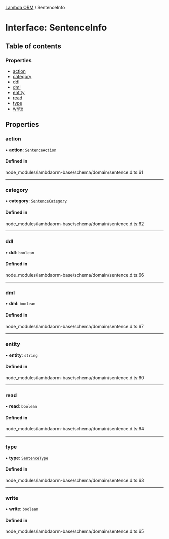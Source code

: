 [Lambda ORM](../README.md) / SentenceInfo

# Interface: SentenceInfo

## Table of contents

### Properties

- [action](SentenceInfo.md#action)
- [category](SentenceInfo.md#category)
- [ddl](SentenceInfo.md#ddl)
- [dml](SentenceInfo.md#dml)
- [entity](SentenceInfo.md#entity)
- [read](SentenceInfo.md#read)
- [type](SentenceInfo.md#type)
- [write](SentenceInfo.md#write)

## Properties

### action

• **action**: [`SentenceAction`](../enums/SentenceAction.md)

#### Defined in

node_modules/lambdaorm-base/schema/domain/sentence.d.ts:61

___

### category

• **category**: [`SentenceCategory`](../enums/SentenceCategory.md)

#### Defined in

node_modules/lambdaorm-base/schema/domain/sentence.d.ts:62

___

### ddl

• **ddl**: `boolean`

#### Defined in

node_modules/lambdaorm-base/schema/domain/sentence.d.ts:66

___

### dml

• **dml**: `boolean`

#### Defined in

node_modules/lambdaorm-base/schema/domain/sentence.d.ts:67

___

### entity

• **entity**: `string`

#### Defined in

node_modules/lambdaorm-base/schema/domain/sentence.d.ts:60

___

### read

• **read**: `boolean`

#### Defined in

node_modules/lambdaorm-base/schema/domain/sentence.d.ts:64

___

### type

• **type**: [`SentenceType`](../enums/SentenceType.md)

#### Defined in

node_modules/lambdaorm-base/schema/domain/sentence.d.ts:63

___

### write

• **write**: `boolean`

#### Defined in

node_modules/lambdaorm-base/schema/domain/sentence.d.ts:65
